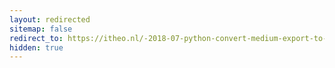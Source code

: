 ```yaml
---
layout: redirected
sitemap: false
redirect_to: https://itheo.nl/-2018-07-python-convert-medium-export-to-markdown-files-/
hidden: true
---
```

